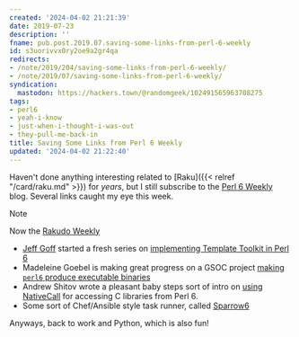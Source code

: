 ```yaml
---
created: '2024-04-02 21:21:39'
date: 2019-07-23
description: ''
fname: pub.post.2019.07.saving-some-links-from-perl-6-weekly
id: s3uorivvx0ry2oe9a2gr4qa
redirects:
- /note/2019/204/saving-some-links-from-perl-6-weekly/
- /note/2019/07/saving-some-links-from-perl-6-weekly/
syndication:
  mastodon: https://hackers.town/@randomgeek/102491565963708275
tags:
- perl6
- yeah-i-know
- just-when-i-thought-i-was-out
- they-pull-me-back-in
title: Saving Some Links from Perl 6 Weekly
updated: '2024-04-02 21:22:40'
---
```


Haven't done anything interesting related to [Raku]({{< relref "/card/raku.md" >}}) for _years_, but I still subscribe to the [Perl 6 Weekly](https://p6weekly.wordpress.com/) blog. Several links caught my eye this week.


> [!NOTE] 
> Now the [Rakudo Weekly](https://rakudoweekly.blog)

* [Jeff Goff](https://twitter.com/DrForr) started a fresh series on [implementing Template Toolkit in Perl 6](http://theperlfisher.com/index.php/2019/07/18/templates-and-a-clean-start/)
* Madeleine Goebel is making great progress on a GSOC project [making `perl6` produce executable binaries](https://yakshavingcream.blogspot.com/2019/07/flags-and-syscalls-and-modules-oh-my.html)
* Andrew Shitov wrote a pleasant baby steps sort of intro on [using NativeCall](https://perl6.online/2019/07/17/108-basic-use-of-nativecall/) for accessing C libraries from Perl 6.
* Some sort of Chef/Ansible style task runner, called [Sparrow6](https://github.com/melezhik/Sparrow6)

Anyways, back to work and Python, which is also fun!